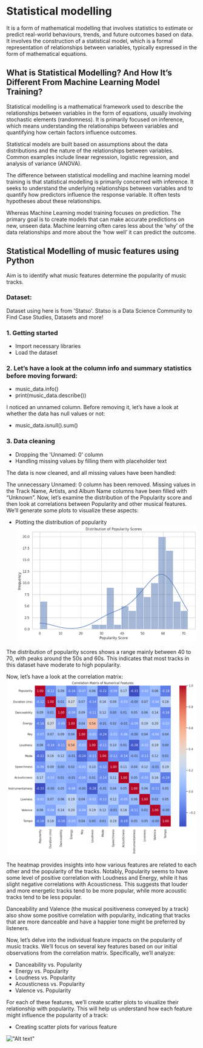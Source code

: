 # Statistical modelling 
It is a form of mathematical modelling that involves statistics to estimate or predict real-world behaviours, trends, and future outcomes based on data. It involves the construction of a statistical model, which is a formal representation of relationships between variables, typically expressed in the form of mathematical equations. 

## What is Statistical Modelling? And How It’s Different From Machine Learning Model Training?
Statistical modelling is a mathematical framework used to describe the relationships between variables in the form of equations, usually involving stochastic elements (randomness). It is primarily focused on inference, which means understanding the relationships between variables and quantifying how certain factors influence outcomes.

Statistical models are built based on assumptions about the data distributions and the nature of the relationships between variables. Common examples include linear regression, logistic regression, and analysis of variance (ANOVA).

The difference between statistical modelling and machine learning model training is that statistical modelling is primarily concerned with inference. It seeks to understand the underlying relationships between variables and to quantify how predictors influence the response variable. It often tests hypotheses about these relationships.

Whereas Machine Learning model training focuses on prediction. The primary goal is to create models that can make accurate predictions on new, unseen data. Machine learning often cares less about the ‘why’ of the data relationships and more about the ‘how well’ it can predict the outcome.

## Statistical Modelling of music features using Python
Aim is to identify what music features determine the popularity of music tracks.

### Dataset:
Dataset using here is from 'Statso'.
Statso is a Data Science Community to Find Case Studies, Datasets and more!

### 1. Getting started
- Import necessary libraries
- Load the dataset

### 2. Let’s have a look at the column info and summary statistics before moving forward: 
- music_data.info()
- print(music_data.describe())
  
I noticed an unnamed column. Before removing it, let’s have a look at whether the data has null values or not:
- music_data.isnull().sum()

### 3. Data cleaning
- Dropping the 'Unnamed: 0' column
- Handling missing values by filling them with placeholder text

The data is now cleaned, and all missing values have been handled:

The unnecessary Unnamed: 0 column has been removed.
Missing values in the Track Name, Artists, and Album Name columns have been filled with “Unknown”.
Now, let’s examine the distribution of the Popularity score and then look at correlations between Popularity and other musical features. We’ll generate some plots to visualize these aspects:
- Plotting the distribution of popularity
!["Alt text"](music-popularity-1.webp)

The distribution of popularity scores shows a range mainly between 40 to 70, with peaks around the 50s and 60s. This indicates that most tracks in this dataset have moderate to high popularity.

Now, let’s have a look at the correlation matrix:
!["Alt text"](music-popularity-2.webp)

The heatmap provides insights into how various features are related to each other and the popularity of the tracks. Notably, Popularity seems to have some level of positive correlation with Loudness and Energy, while it has slight negative correlations with Acousticness. This suggests that louder and more energetic tracks tend to be more popular, while more acoustic tracks tend to be less popular.

Danceability and Valence (the musical positiveness conveyed by a track) also show some positive correlation with popularity, indicating that tracks that are more danceable and have a happier tone might be preferred by listeners.

Now, let’s delve into the individual feature impacts on the popularity of music tracks. We’ll focus on several key features based on our initial observations from the correlation matrix. Specifically, we’ll analyze:
- Danceability vs. Popularity
- Energy vs. Popularity
- Loudness vs. Popularity
- Acousticness vs. Popularity
- Valence vs. Popularity
  
For each of these features, we’ll create scatter plots to visualize their relationship with popularity. This will help us understand how each feature might influence the popularity of a track:
- Creating scatter plots for various feature

!["Alt text"]()
